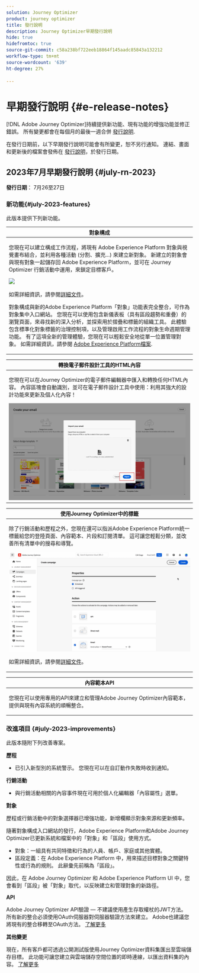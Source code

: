 ```yaml
---
solution: Journey Optimizer
product: journey optimizer
title: 發行說明
description: Journey Optimizer早期發行說明
hide: true
hidefromtoc: true
source-git-commit: c58a238bf722eeb18864f145aadc85843a132212
workflow-type: tm+mt
source-wordcount: '639'
ht-degree: 27%

---
```


# 早期發行說明 {#e-release-notes}

[!DNL Adobe Journey Optimizer]持續提供新功能、現有功能的增強功能並修正錯誤。 所有變更都會在每個月的最後一週合併 [發行說明](release-notes.md).

在發行日期前，以下早期發行說明可能會有所變更，恕不另行通知。 連結、畫面和更新後的檔案會發佈在 [發行說明](release-notes.md)，於發行日期。

## 2023年7月早期發行說明 {#july-rn-2023}

**發行日期**： 7月26至27日

### 新功能{#july-2023-features}

此版本提供下列新功能。

<table>
<thead>
<tr>
<th><strong>對象構成</strong><br/></th>
</tr>
</thead>
<tbody>
<tr>
<td>
<p>您現在可以建立構成工作流程，將現有 Adobe Experience Platform 對象與視覺畫布結合，並利用各種活動 (分割、擴充...) 來建立新對象。 新建立的對象會與現有對象一起儲存回 Adobe Experience Platform，並可在 Journey Optimizer 行銷活動中運用，來鎖定目標客戶。</p>
<img src="../audience/assets/gif-ao.gif"/>
<p>如需詳細資訊，請參閱<a href="../audience/get-started-audience-orchestration.md">詳細文件</a>。</p>
<p>對象構成與新的Adobe Experience Platform「對象」功能表完全整合，可作為對象集中入口網站。 您現在可以使用包含新儀表板（具有區段趨勢和重疊）的瀏覽頁面，來尋找新的深入分析，並探索用於摺疊和標籤的組織工具。 此體驗包含標準化對象標籤的治理控制項，以及管理啟用工作流程的對象生命週期管理功能。 有了這項全新的管理體驗，您現在可以輕鬆安全地從單一位置管理對象。 如需詳細資訊，請參閱 <a href="https://experienceleague.adobe.com/docs/experience-platform/segmentation/ui/overview.html?lang=zh-Hant" target="_blank">Adobe Experience Platform檔案</a>.</p></p>
</td>
</tr>
</tbody>
</table>

<!--table>
<thead>
<tr>
<th><strong>Direct mail channel</strong><br/></th>
</tr>
</thead>
<tbody>
<tr>
<td>
<p>You can now add direct mail messages in your campaigns. Direct mail is an offline channel that allows you to personalize and generate the files required by direct mail providers to send mail to your customers.</p>
<p>When you prepare a direct mail delivery, Journey Optimizer generates a file including all the targeted profiles and the chosen contact information (postal address for example). You will then be able to send this file to your direct mail provider who will take care of the actual sending.</p>
<img src="../direct-mail/assets/direct-mail-properties.png">
<p>For more information, refer to the <a href="../direct-mail/create-direct-mail.md">detailed documentation</a>.</p>
</tr>
</tbody>
</table-->

<table>
<thead>
<tr>
<th><strong>轉換電子郵件設計工具的HTML內容</strong><br/></th>
</tr>
</thead>
<tbody>
<tr>
<td>
<p>您現在可以在Journey Optimizer的電子郵件編輯器中匯入和轉換任何HTML內容。 內容區塊會自動識別，並可在電子郵件設計工具中使用：利用其強大的設計功能來更新及個人化內容！</p>
<img src="../email/assets/html-imported_2.png">
<!--p>For more information, refer to the <a href="../audience/get-started-audience-orchestration.md">detailed documentation</a>.</p-->
</td>
</tr>
</tbody>
</table>


<table>
<thead>
<tr>
<th><strong>使用Journey Optimizer中的標籤</strong><br/></th>
</tr>
</thead>
<tbody>
<tr>
<td>
<p>除了行銷活動和歷程之外，您現在還可以指派Adobe Experience Platform統一標籤給您的登陸頁面、內容範本、片段和訂閱清單。 這可讓您輕鬆分類，並改善所有清單中的搜尋和導覽。 </p>
<img src="assets/do-not-localize/campaigns-tag.gif"/>
<p>如需詳細資訊，請參閱<a href="../start/search-filter-categorize.md#tags">詳細文件</a>。</p>
</td>
</tr>
</tbody>
</table>


<table>
<thead>
<tr>
<th><strong>內容範本API</strong><br/></th>
</tr>
</thead>
<tbody>
<tr>
<td>
<p>您現在可以使用專用的API來建立和管理Adobe Journey Optimizer內容範本，提供與現有內容系統的順暢整合。</p>
<!--<p>For more information, refer to the <a href="../start/search-filter-categorize.md#tags">detailed documentation</a>.</p>-->
</td>
</tr>
</tbody>
</table>


### 改進項目 {#july-2023-improvements}

此版本隨附下列改善專案。

**歷程**

<!--* You can now leverage API call responses in custom actions and orchestrate your journey based on these responses.-->
* 已引入新型別的系統警示。 您現在可以在自訂動作失敗時收到通知。


**行銷活動**

* 與行銷活動相關的內容事件現在可用於個人化編輯器「內容屬性」選單。


**對象**

歷程或行銷活動中的對象選擇器已增強功能，新增欄顯示對象來源和更新頻率。

隨著對象構成入口網站的發行，Adobe Experience Platform和Adobe Journey Optimizer已更新系統和檔案中的「對象」和「區段」使用方式。

* 對象：一組具有共同特徵和行為的人員、帳戶、家庭或其他實體。
* 區段定義：在 Adobe Experience Platform 中，用來描述目標對象之關鍵特性或行為的規則。 此辭彙先前稱為「區段」。

因此，在 Adobe Journey Optimizer 和 Adobe Experience Platform UI 中，您會看到「區段」被「對象」取代，以反映建立和管理對象的新路徑。

**API**

Adobe Journey Optimizer API驗證 — 不建議使用產生存取權杖的JWT方法。 所有新的整合必須使用OAuth伺服器對伺服器驗證方法來建立。 Adobe也建議您將現有的整合移轉至OAuth方法。 [了解更多](https://developer.adobe.com/journey-optimizer-apis/references/authentication/)


**其他變更**

現在，所有客戶都可透過公開測試版使用Journey Optimizer資料集匯出至雲端儲存目標。 此功能可讓您建立與雲端儲存空間位置的即時連線，以匯出資料集的內容。 [了解更多](../data/export-datasets.md)




